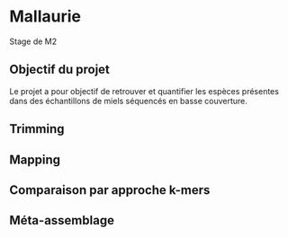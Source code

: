 # Mallaurie
Stage de M2

## Objectif du projet 
Le projet a pour objectif de retrouver et quantifier les espèces présentes dans des échantillons de miels séquencés en basse couverture. 

## Trimming 


## Mapping 


## Comparaison par approche k-mers 


## Méta-assemblage 
